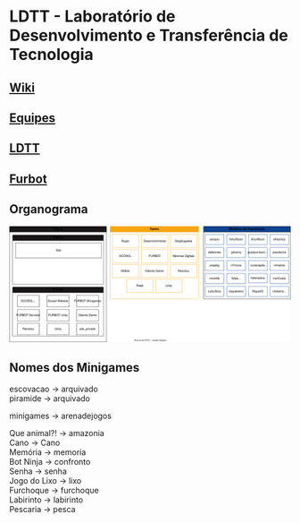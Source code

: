 # LDTT - Laboratório de Desenvolvimento e Transferência de Tecnologia

## [Wiki](../../wiki/Home)  

## [Equipes](equipes)  

## [LDTT](http://ldttweb.furb.br/ldtt/)  

## [Furbot](https://furbotldtt.wixsite.com/my-site-1)  

## Organograma

![Alt text](organograma.drawio.svg)

## Nomes dos Minigames

escovacao     -> arquivado  
piramide      -> arquivado  

minigames         -> arenadejogos  
 
Que animal?!      -> amazonia  
Cano              -> Cano  
Memória           -> memoria  
Bot Ninja         -> confronto  
Senha             -> senha  
Jogo do Lixo      -> lixo  
Furchoque         -> furchoque  
Labirinto         -> labirinto  
Pescaria          -> pesca  
